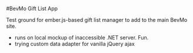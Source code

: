 #BevMo Gift List App

Test ground for ember.js-based gift list manager to add to the main BevMo site.

+ runs on local mockup of inaccessible .NET server. Fun.
+ trying custom data adapter for vanilla jQuery ajax

